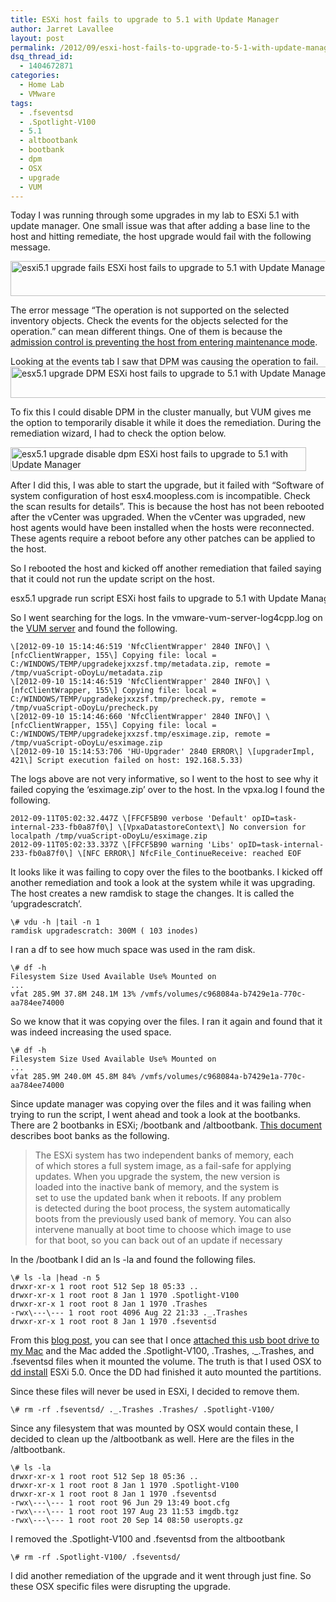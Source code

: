 ```yaml
---
title: ESXi host fails to upgrade to 5.1 with Update Manager
author: Jarret Lavallee
layout: post
permalink: /2012/09/esxi-host-fails-to-upgrade-to-5-1-with-update-manager/
dsq_thread_id:
  - 1404672871
categories:
  - Home Lab
  - VMware
tags:
  - .fseventsd
  - .Spotlight-V100
  - 5.1
  - altbootbank
  - bootbank
  - dpm
  - OSX
  - upgrade
  - VUM
---
```

Today I was running through some upgrades in my lab to ESXi 5.1 with update manager. One small issue was that after adding a base line to the host and hitting remediate, the host upgrade would fail with the following message.

<a href="http://assets.virtuallyhyper.com/2012-09-esxi5.1-upgrade-fails.png" onclick="javascript:_gaq.push(['_trackEvent','outbound-article','http://assets.virtuallyhyper.com/2012-09-esxi5.1-upgrade-fails.png']);"><img class="aligncenter size-full wp-image-3534" title="esxi5.1 upgrade fails" src="http://assets.virtuallyhyper.com/2012-09-esxi5.1-upgrade-fails.png" alt="esxi5.1 upgrade fails ESXi host fails to upgrade to 5.1 with Update Manager" width="651" height="56" /></a>

The error message &#8220;The operation is not supported on the selected inventory objects. Check the events for the objects selected for the operation.&#8221; can mean different things. One of them is because the <a href="http://kb.vmware.com/kb/1024331" onclick="javascript:_gaq.push(['_trackEvent','outbound-article','http://kb.vmware.com/kb/1024331']);" target="_blank">admission control is preventing the host from entering maintenance mode</a>.

Looking at the events tab I saw that DPM was causing the operation to fail.  
<a href="http://assets.virtuallyhyper.com/2012-09-esx5.1-upgrade-DPM.png" onclick="javascript:_gaq.push(['_trackEvent','outbound-article','http://assets.virtuallyhyper.com/2012-09-esx5.1-upgrade-DPM.png']);"><img class="aligncenter size-full wp-image-3535" title="esx5.1 upgrade DPM" src="http://assets.virtuallyhyper.com/2012-09-esx5.1-upgrade-DPM.png" alt="esx5.1 upgrade DPM ESXi host fails to upgrade to 5.1 with Update Manager" width="748" height="50" /></a>

To fix this I could disable DPM in the cluster manually, but VUM gives me the option to temporarily disable it while it does the remediation. During the remediation wizard, I had to check the option below.

<a href="http://assets.virtuallyhyper.com/2012-09-esx5.1-upgrade-disable-dpm.png" onclick="javascript:_gaq.push(['_trackEvent','outbound-article','http://assets.virtuallyhyper.com/2012-09-esx5.1-upgrade-disable-dpm.png']);"><img class="aligncenter size-full wp-image-3536" title="esx5.1 upgrade disable dpm" src="http://assets.virtuallyhyper.com/2012-09-esx5.1-upgrade-disable-dpm.png" alt="esx5.1 upgrade disable dpm ESXi host fails to upgrade to 5.1 with Update Manager" width="473" height="38" /></a>

After I did this, I was able to start the upgrade, but it failed with &#8220;Software of system configuration of host esx4.moopless.com is incompatible. Check the scan results for details&#8221;. This is because the host has not been rebooted after the vCenter was upgraded. When the vCenter was upgraded, new host agents would have been installed when the hosts were reconnected. These agents require a reboot before any other patches can be applied to the host.

So I rebooted the host and kicked off another remediation that failed saying that it could not run the update script on the host.

<a href="http://assets.virtuallyhyper.com/2012-09-esx5.1-upgrade-run-script.png" onclick="javascript:_gaq.push(['_trackEvent','outbound-article','http://assets.virtuallyhyper.com/2012-09-esx5.1-upgrade-run-script.png']);"><img class="aligncenter size-full wp-image-3540" title="esx5.1 upgrade run script" src="http://assets.virtuallyhyper.com/2012-09-esx5.1-upgrade-run-script.png" alt="esx5.1 upgrade run script ESXi host fails to upgrade to 5.1 with Update Manager" width="872" height="17" /></a>

So I went searching for the logs. In the vmware-vum-server-log4cpp.log on the <a href="http://kb.vmware.com/kb/1003693" onclick="javascript:_gaq.push(['_trackEvent','outbound-article','http://kb.vmware.com/kb/1003693']);" target="_blank">VUM server</a> and found the following.

	  
	\[2012-09-10 15:14:46:519 'NfcClientWrapper' 2840 INFO\] \[nfcClientWrapper, 155\] Copying file: local = C:/WINDOWS/TEMP/upgradekejxxzsf.tmp/metadata.zip, remote = /tmp/vuaScript-oDoyLu/metadata.zip  
	\[2012-09-10 15:14:46:519 'NfcClientWrapper' 2840 INFO\] \[nfcClientWrapper, 155\] Copying file: local = C:/WINDOWS/TEMP/upgradekejxxzsf.tmp/precheck.py, remote = /tmp/vuaScript-oDoyLu/precheck.py  
	\[2012-09-10 15:14:46:660 'NfcClientWrapper' 2840 INFO\] \[nfcClientWrapper, 155\] Copying file: local = C:/WINDOWS/TEMP/upgradekejxxzsf.tmp/esximage.zip, remote = /tmp/vuaScript-oDoyLu/esximage.zip  
	\[2012-09-10 15:14:53:706 'HU-Upgrader' 2840 ERROR\] \[upgraderImpl, 421\] Script execution failed on host: 192.168.5.33)  
	

The logs above are not very informative, so I went to the host to see why it failed copying the &#8216;esximage.zip&#8217; over to the host. In the vpxa.log I found the following.

	  
	2012-09-11T05:02:32.447Z \[FFCF5B90 verbose 'Default' opID=task-internal-233-fb0a87f0\] \[VpxaDatastoreContext\] No conversion for localpath /tmp/vuaScript-oDoyLu/esximage.zip  
	2012-09-11T05:02:33.337Z \[FFCF5B90 warning 'Libs' opID=task-internal-233-fb0a87f0\] \[NFC ERROR\] NfcFile_ContinueReceive: reached EOF  
	

It looks like it was failing to copy over the files to the bootbanks. I kicked off another remediation and took a look at the system while it was upgrading. The host creates a new ramdisk to stage the changes. It is called the &#8216;upgradescratch&#8217;.

	  
	\# vdu -h |tail -n 1  
	ramdisk upgradescratch: 300M ( 103 inodes)  
	

I ran a df to see how much space was used in the ram disk.

	  
	\# df -h  
	Filesystem Size Used Available Use% Mounted on  
	...  
	vfat 285.9M 37.8M 248.1M 13% /vmfs/volumes/c968084a-b7429e1a-770c-aa784ee74000  
	

So we know that it was copying over the files. I ran it again and found that it was indeed increasing the used space.

	  
	\# df -h  
	Filesystem Size Used Available Use% Mounted on  
	...  
	vfat 285.9M 240.0M 45.8M 84% /vmfs/volumes/c968084a-b7429e1a-770c-aa784ee74000  
	

Since update manager was copying over the files and it was failing when trying to run the script, I went ahead and took a look at the bootbanks. There are 2 bootbanks in ESXi; /bootbank and /altbootbank. <a href="http://www.vmware.com/files/pdf/ESXi_architecture.pdf" onclick="javascript:_gaq.push(['_trackEvent','download','http://www.vmware.com/files/pdf/ESXi_architecture.pdf']);" target="_blank">This document</a> describes boot banks as the following.

> The ESXi system has two independent banks of memory, each  
> of which stores a full system image, as a fail-safe for applying  
> updates. When you upgrade the system, the new version is  
> loaded into the inactive bank of memory, and the system is  
> set to use the updated bank when it reboots. If any problem  
> is detected during the boot process, the system automatically  
> boots from the previously used bank of memory. You can also  
> intervene manually at boot time to choose which image to use  
> for that boot, so you can back out of an update if necessary

In the /bootbank I did an ls -la and found the following files.

	  
	\# ls -la |head -n 5  
	drwxr-xr-x 1 root root 512 Sep 18 05:33 ..  
	drwxr-xr-x 1 root root 8 Jan 1 1970 .Spotlight-V100  
	drwxr-xr-x 1 root root 8 Jan 1 1970 .Trashes  
	-rwx\---\--- 1 root root 4096 Aug 22 21:33 ._.Trashes  
	drwxr-xr-x 1 root root 8 Jan 1 1970 .fseventsd  
	

From this <a href="http://coolestguyplanettech.com/downtown/spotlight-out-control-mac-os-x-lion-107" onclick="javascript:_gaq.push(['_trackEvent','outbound-article','http://coolestguyplanettech.com/downtown/spotlight-out-control-mac-os-x-lion-107']);" target="_blank" class="broken_link">blog post</a>, you can see that I once <a href="http://www.ghacks.net/2009/08/19/spotlight-v100-and-trashes-folders-on-usb-flash-drives/" onclick="javascript:_gaq.push(['_trackEvent','outbound-article','http://www.ghacks.net/2009/08/19/spotlight-v100-and-trashes-folders-on-usb-flash-drives/']);" target="_blank">attached this usb boot drive to my Mac</a> and the Mac added the .Spotlight-V100, .Trashes, ._.Trashes, and .fseventsd files when it mounted the volume. The truth is that I used OSX to <a href="http://vmwire.com/2011/09/11/creating-vsphere-5-esxi-embedded-usb-stick/" onclick="javascript:_gaq.push(['_trackEvent','outbound-article','http://vmwire.com/2011/09/11/creating-vsphere-5-esxi-embedded-usb-stick/']);" target="_blank">dd install</a> ESXi 5.0. Once the DD had finished it auto mounted the partitions.

Since these files will never be used in ESXi, I decided to remove them.

	  
	\# rm -rf .fseventsd/ ._.Trashes .Trashes/ .Spotlight-V100/  
	

Since any filesystem that was mounted by OSX would contain these, I decided to clean up the /altbootbank as well. Here are the files in the /altbootbank.

	  
	\# ls -la  
	drwxr-xr-x 1 root root 512 Sep 18 05:36 ..  
	drwxr-xr-x 1 root root 8 Jan 1 1970 .Spotlight-V100  
	drwxr-xr-x 1 root root 8 Jan 1 1970 .fseventsd  
	-rwx\---\--- 1 root root 96 Jun 29 13:49 boot.cfg  
	-rwx\---\--- 1 root root 197 Aug 23 11:53 imgdb.tgz  
	-rwx\---\--- 1 root root 20 Sep 14 08:50 useropts.gz  
	

I removed the .Spotlight-V100 and .fseventsd from the altbootbank

	  
	\# rm -rf .Spotlight-V100/ .fseventsd/  
	

I did another remediation of the upgrade and it went through just fine. So these OSX specific files were disrupting the upgrade.

<p class="wp-flattr-button">
  <a class="FlattrButton" style="display:none;" href="http://virtuallyhyper.com/2012/09/esxi-host-fails-to-upgrade-to-5-1-with-update-manager/" title=" ESXi host fails to upgrade to 5.1 with Update Manager" rev="flattr;uid:virtuallyhyper;language:en_GB;category:text;tags:.fseventsd,.Spotlight-V100,5.1,altbootbank,bootbank,dpm,OSX,upgrade,VUM,blog;button:compact;">Today I was running through some upgrades in my lab to ESXi 5.1 with update manager. One small issue was that after adding a base line to the host and...</a>
</p>